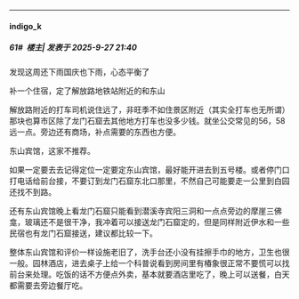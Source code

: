 ﻿
*****

####  indigo_k  
##### 61#         楼主| 发表于 2025-9-27 21:40

发现这周还下雨国庆也下雨，心态平衡了

补一个住宿，定了解放路地铁站附近的和东山

解放路附近的打车司机说住远了，非旺季不如住景区附近（其实全打车也无所谓）那块也算市区除了龙门石窟去其他地方打车也没多少钱。就坐公交常见的56，58远一点。旁边还有商场，补点需要的东西也方便。

东山宾馆，这家不推荐。

如果一定要去去记得定位一定要定东山宾馆，最好能开进去到五号楼。或者停门口打电话给前台接，不要订到龙门石窟东北口那里，不然自己可能要走一公里到白园还找不到路。

还有东山宾馆晚上看龙门石窟只能看到潜溪寺宾阳三洞和一点点旁边的摩崖三佛龛，玻璃还不是很干净，我冲着可以接送龙门石窟定的，但是同样附近伊水和一些民宿也有龙门石窟接送，建议都比较一下。

整体东山宾馆和评价一样设施老旧了，洗手台还小没有挂擦手巾的地方，卫生也很一般。园林酒店，进去桌子上给一个科普说看到房间里有椿象很正常不要慌可以找前台来处理。吃饭的话不方便点外卖，基本就要酒店里吃了，晚上可以送餐，白天都需要去旁边餐厅吃。

